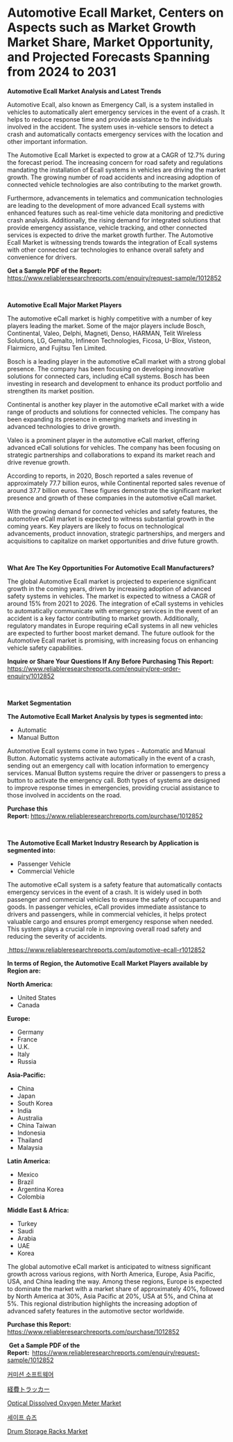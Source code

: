 <p><h1>Automotive Ecall Market, Centers on Aspects such as Market Growth Market Share, Market Opportunity, and Projected Forecasts Spanning from 2024 to 2031</h1></p><p><strong>Automotive Ecall Market Analysis and Latest Trends</strong></p>
<p><p>Automotive Ecall, also known as Emergency Call, is a system installed in vehicles to automatically alert emergency services in the event of a crash. It helps to reduce response time and provide assistance to the individuals involved in the accident. The system uses in-vehicle sensors to detect a crash and automatically contacts emergency services with the location and other important information.</p><p>The Automotive Ecall Market is expected to grow at a CAGR of 12.7% during the forecast period. The increasing concern for road safety and regulations mandating the installation of Ecall systems in vehicles are driving the market growth. The growing number of road accidents and increasing adoption of connected vehicle technologies are also contributing to the market growth.</p><p>Furthermore, advancements in telematics and communication technologies are leading to the development of more advanced Ecall systems with enhanced features such as real-time vehicle data monitoring and predictive crash analysis. Additionally, the rising demand for integrated solutions that provide emergency assistance, vehicle tracking, and other connected services is expected to drive the market growth further. The Automotive Ecall Market is witnessing trends towards the integration of Ecall systems with other connected car technologies to enhance overall safety and convenience for drivers.</p></p>
<p><strong>Get a Sample PDF of the Report:&nbsp;</strong> <a href="https://www.reliableresearchreports.com/enquiry/request-sample/1012852">https://www.reliableresearchreports.com/enquiry/request-sample/1012852</a></p>
<p>&nbsp;</p>
<p><strong>Automotive Ecall Major Market Players</strong></p>
<p><p>The automotive eCall market is highly competitive with a number of key players leading the market. Some of the major players include Bosch, Continental, Valeo, Delphi, Magneti, Denso, HARMAN, Telit Wireless Solutions, LG, Gemalto, Infineon Technologies, Ficosa, U-Blox, Visteon, Flairmicro, and Fujitsu Ten Limited.</p><p>Bosch is a leading player in the automotive eCall market with a strong global presence. The company has been focusing on developing innovative solutions for connected cars, including eCall systems. Bosch has been investing in research and development to enhance its product portfolio and strengthen its market position.</p><p>Continental is another key player in the automotive eCall market with a wide range of products and solutions for connected vehicles. The company has been expanding its presence in emerging markets and investing in advanced technologies to drive growth.</p><p>Valeo is a prominent player in the automotive eCall market, offering advanced eCall solutions for vehicles. The company has been focusing on strategic partnerships and collaborations to expand its market reach and drive revenue growth.</p><p>According to reports, in 2020, Bosch reported a sales revenue of approximately 77.7 billion euros, while Continental reported sales revenue of around 37.7 billion euros. These figures demonstrate the significant market presence and growth of these companies in the automotive eCall market.</p><p>With the growing demand for connected vehicles and safety features, the automotive eCall market is expected to witness substantial growth in the coming years. Key players are likely to focus on technological advancements, product innovation, strategic partnerships, and mergers and acquisitions to capitalize on market opportunities and drive future growth.</p></p>
<p>&nbsp;</p>
<p><strong>What Are The Key Opportunities For Automotive Ecall Manufacturers?</strong></p>
<p><p>The global Automotive Ecall market is projected to experience significant growth in the coming years, driven by increasing adoption of advanced safety systems in vehicles. The market is expected to witness a CAGR of around 15% from 2021 to 2026. The integration of eCall systems in vehicles to automatically communicate with emergency services in the event of an accident is a key factor contributing to market growth. Additionally, regulatory mandates in Europe requiring eCall systems in all new vehicles are expected to further boost market demand. The future outlook for the Automotive Ecall market is promising, with increasing focus on enhancing vehicle safety capabilities.</p></p>
<p><strong>Inquire or Share Your Questions If Any Before Purchasing This Report:</strong> <a href="https://www.reliableresearchreports.com/enquiry/pre-order-enquiry/1012852">https://www.reliableresearchreports.com/enquiry/pre-order-enquiry/1012852</a></p>
<p>&nbsp;</p>
<p><strong>Market Segmentation</strong></p>
<p><strong>The Automotive Ecall Market Analysis by types is segmented into:</strong></p>
<p><ul><li>Automatic</li><li>Manual Button</li></ul></p>
<p><p>Automotive Ecall systems come in two types - Automatic and Manual Button. Automatic systems activate automatically in the event of a crash, sending out an emergency call with location information to emergency services. Manual Button systems require the driver or passengers to press a button to activate the emergency call. Both types of systems are designed to improve response times in emergencies, providing crucial assistance to those involved in accidents on the road.</p></p>
<p><strong>Purchase this Report:&nbsp;</strong><a href="https://www.reliableresearchreports.com/purchase/1012852">https://www.reliableresearchreports.com/purchase/1012852</a></p>
<p>&nbsp;</p>
<p><strong>The Automotive Ecall Market Industry Research by Application is segmented into:</strong></p>
<p><ul><li>Passenger Vehicle</li><li>Commercial Vehicle</li></ul></p>
<p><p>The automotive eCall system is a safety feature that automatically contacts emergency services in the event of a crash. It is widely used in both passenger and commercial vehicles to ensure the safety of occupants and goods. In passenger vehicles, eCall provides immediate assistance to drivers and passengers, while in commercial vehicles, it helps protect valuable cargo and ensures prompt emergency response when needed. This system plays a crucial role in improving overall road safety and reducing the severity of accidents.</p></p>
<p><a href="https://www.reliableresearchreports.com/automotive-ecall-r1012852">&nbsp;https://www.reliableresearchreports.com/automotive-ecall-r1012852</a></p>
<p><strong>In terms of Region, the Automotive Ecall Market Players available by Region are:</strong></p>
<p>
    <p> <strong> North America: </strong>
        <ul>
            <li>United States</li>
            <li>Canada</li>
        </ul>
        </p> 
    <p> <strong> Europe: </strong>
        <ul>
            <li>Germany</li>
            <li>France</li>
            <li>U.K.</li>
            <li>Italy</li>
            <li>Russia</li>
        </ul>
        </p> 
    <p> <strong> Asia-Pacific: </strong>
        <ul>
            <li>China</li>
            <li>Japan</li>
            <li>South Korea</li>
            <li>India</li>
            <li>Australia</li>
            <li>China Taiwan</li>
            <li>Indonesia</li>
            <li>Thailand</li>
            <li>Malaysia</li>
        </ul>
        </p> 
    <p> <strong> Latin America: </strong>
        <ul>
            <li>Mexico</li>
            <li>Brazil</li>
            <li>Argentina Korea</li>
            <li>Colombia</li>
        </ul>
        </p> 
    <p> <strong> Middle East & Africa: </strong>
        <ul>
            <li>Turkey</li>
            <li>Saudi</li>
            <li>Arabia</li>
            <li>UAE</li>
            <li>Korea</li>
        </ul>
    </p>
    </p>
<p><p>The global automotive eCall market is anticipated to witness significant growth across various regions, with North America, Europe, Asia Pacific, USA, and China leading the way. Among these regions, Europe is expected to dominate the market with a market share of approximately 40%, followed by North America at 30%, Asia Pacific at 20%, USA at 5%, and China at 5%. This regional distribution highlights the increasing adoption of advanced safety features in the automotive sector worldwide.</p></p>
<p><strong>Purchase this Report: </strong><a href="https://www.reliableresearchreports.com/purchase/1012852">https://www.reliableresearchreports.com/purchase/1012852</a></p>
<p>&nbsp;<strong>Get a Sample PDF of the Report:&nbsp;&nbsp;</strong><a href="https://www.reliableresearchreports.com/enquiry/request-sample/1012852">https://www.reliableresearchreports.com/enquiry/request-sample/1012852</a></p>
<p><strong></strong></p>
<p><p><a href="https://github.com/WilburKihn5676/Market-Research-Report-List-1/blob/main/113880949870.md">커미션 소프트웨어</a></p><p><a href="https://medium.com/@lewisbechtelar1964/%E8%B2%BB%E7%94%A8%E3%81%AE%E8%BF%BD%E8%B7%A1%E5%B8%82%E5%A0%B4-%E5%B8%82%E5%A0%B4cagr-%E5%B8%82%E5%A0%B4%E5%8B%95%E5%90%91-%E6%88%90%E9%95%B7%E6%88%A6%E7%95%A5%E3%81%AB%E9%96%A2%E3%81%99%E3%82%8B%E6%B4%9E%E5%AF%9F-c94606f12dfc">経費トラッカー</a></p><p><a href="https://www.linkedin.com/pulse/optical-dissolved-oxygen-meter-market-size-outlook-forecast-21jyc">Optical Dissolved Oxygen Meter Market</a></p><p><a href="https://medium.com/@angelardelean202220221/%EC%95%88%EC%A0%84%ED%99%94-%EC%8B%A0%EB%B0%9C-%EC%8B%9C%EC%9E%A5-%EA%B7%9C%EB%AA%A8%EC%99%80-%EC%8B%9C%EC%9E%A5-%EB%8F%99%ED%96%A5-%EC%99%84%EC%A0%84%ED%95%9C-%EC%82%B0%EC%97%85-%EA%B0%9C%EC%9A%94-2024%EB%85%84%EB%B6%80%ED%84%B0-2031%EB%85%84-2a8506e1777e">세이프 슈즈</a></p><p><a href="https://www.linkedin.com/pulse/drum-storage-racks-market-insight-trends-growth-forecasted-from-tqfvc">Drum Storage Racks Market</a></p></p>